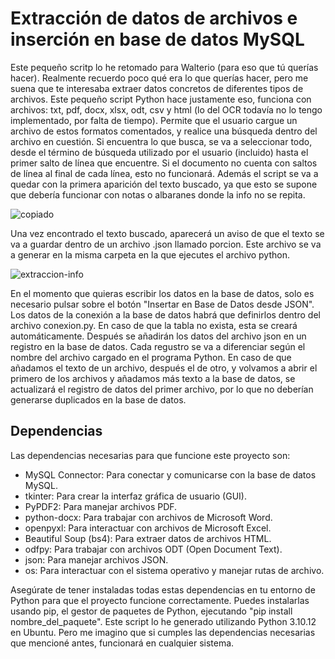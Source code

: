 # Extracción de datos de archivos e inserción en base de datos MySQL

Este pequeño scritp lo he retomado para Walterio (para eso que tú querías hacer). Realmente recuerdo poco qué era lo que querías hacer, pero me suena que te interesaba extraer datos concretos de diferentes tipos de archivos.  Este pequeño script Python
hace justamente eso, funciona con archivos: txt, pdf, docx, xlsx, odt, csv y html (lo del OCR todavía no lo tengo implementado, por falta de tiempo). Permite que el usuario cargue un archivo de estos formatos comentados, y realice una búsqueda 
dentro del archivo en cuestión. Si encuentra lo que busca, se va a seleccionar todo, desde el término de búsqueda utilizado por el usuario (incluido) hasta el primer salto de línea que encuentre. Si el documento no cuenta con saltos de línea al final 
de cada línea, esto no funcionará. Además el script se va a quedar con la primera aparición del texto buscado, ya que esto se supone que debería funcionar con notas o albaranes donde la info no se repita.

![copiado](https://github.com/sapoclay/extraccion-de-datos/assets/6242827/9d304185-cba4-45e0-bbf7-1e352bea3029)

Una vez encontrado el texto buscado, aparecerá un aviso de que el texto se va a guardar dentro de un archivo .json llamado porcion. Este archivo se va a generar en la misma carpeta en la que ejecutes el archivo python. 

![extraccion-info](https://github.com/sapoclay/extraccion-de-datos/assets/6242827/e6a8c4a5-b7a5-4880-9d7e-0ddf38a38a32)

En el momento que quieras escribir los datos en la base de datos, solo es necesario pulsar sobre el botón "Insertar en Base de Datos desde JSON". Los datos de la conexión a la base de datos habrá que definirlos dentro del archivo conexion.py. En caso
de que la tabla no exista, esta se creará automáticamente. Después se añadirán los datos del archivo json en un registro en la base de datos. Cada regustro se va a diferenciar según el nombre del archivo cargado en el programa Python. 
En caso de que añadamos el texto de un archivo, después el de otro, y volvamos a abrir el primero de los archivos y añadamos más texto a la base de datos, se actualizará el registro de datos del primer archivo, por lo que no deberían generarse 
duplicados en la base de datos.

## Dependencias
Las dependencias necesarias para que funcione este proyecto son:

- MySQL Connector: Para conectar y comunicarse con la base de datos MySQL.
- tkinter: Para crear la interfaz gráfica de usuario (GUI).
- PyPDF2: Para manejar archivos PDF.
- python-docx: Para trabajar con archivos de Microsoft Word.
- openpyxl: Para interactuar con archivos de Microsoft Excel.
- Beautiful Soup (bs4): Para extraer datos de archivos HTML.
- odfpy: Para trabajar con archivos ODT (Open Document Text).
- json: Para manejar archivos JSON.
- os: Para interactuar con el sistema operativo y manejar rutas de archivo.

Asegúrate de tener instaladas todas estas dependencias en tu entorno de Python para que el proyecto funcione correctamente. Puedes instalarlas usando pip, el gestor de paquetes de Python, ejecutando "pip install nombre_del_paquete".
Este script lo he generado utilizando Python 3.10.12 en Ubuntu. Pero me imagino que si cumples las dependencias necesarias que mencioné antes, funcionará en cualquier sistema.
